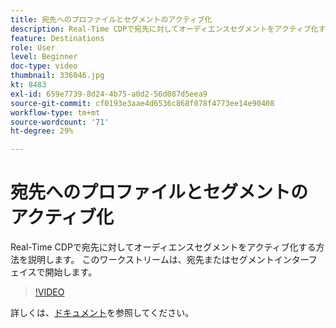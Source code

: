 ```yaml
---
title: 宛先へのプロファイルとセグメントのアクティブ化
description: Real-Time CDPで宛先に対してオーディエンスセグメントをアクティブ化する方法を説明します。  このワークストリームは、宛先またはセグメントインターフェイスで開始します。
feature: Destinations
role: User
level: Beginner
doc-type: video
thumbnail: 336046.jpg
kt: 8483
exl-id: 659e7739-8d24-4b75-a0d2-56d087d5eea9
source-git-commit: cf0193e3aae4d6536c868f078f4773ee14e90408
workflow-type: tm+mt
source-wordcount: '71'
ht-degree: 29%

---
```


# 宛先へのプロファイルとセグメントのアクティブ化

Real-Time CDPで宛先に対してオーディエンスセグメントをアクティブ化する方法を説明します。  このワークストリームは、宛先またはセグメントインターフェイスで開始します。

>[!VIDEO](https://video.tv.adobe.com/v/336046/?quality=12&learn=on)

詳しくは、[ドキュメント](https://experienceleague.adobe.com/docs/experience-platform/destinations/ui/activate/activation-overview.html)を参照してください。
